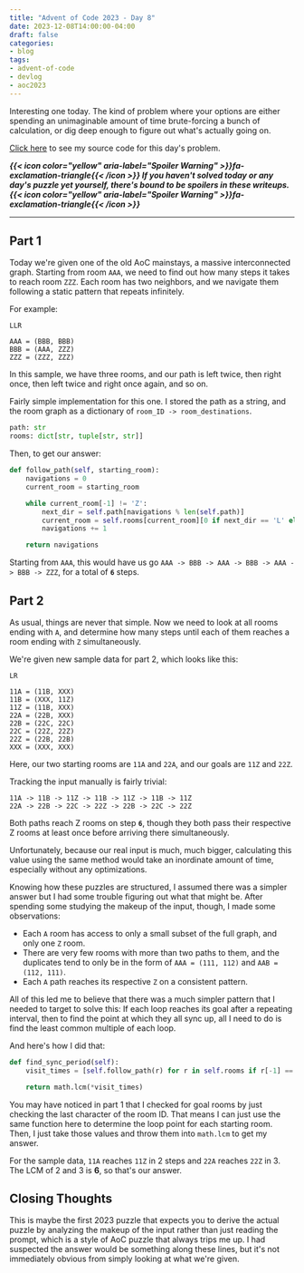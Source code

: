 ```yaml
---
title: "Advent of Code 2023 - Day 8"
date: 2023-12-08T14:00:00-04:00
draft: false
categories:
- blog
tags:
- advent-of-code
- devlog
- aoc2023
---
```


Interesting one today. The kind of problem where your options are either spending an unimaginable amount of time brute-forcing a bunch of calculation, or dig deep enough to figure out what's actually going on.

[Click here](https://github.com/Ratheronfire/advent-of-code/blob/master/year_2023/day-8.py) to see my source code for this day's problem.

***{{< icon color="yellow" aria-label="Spoiler Warning" >}}fa-exclamation-triangle{{< /icon >}} If you haven't solved today or any day's puzzle yet yourself, there's bound to be spoilers in these writeups. {{< icon color="yellow" aria-label="Spoiler Warning" >}}fa-exclamation-triangle{{< /icon >}}***

---

## Part 1

Today we're given one of the old AoC mainstays, a massive interconnected graph. Starting from room `AAA`, we need to find out how many steps it takes to reach room `ZZZ`. Each room has two neighbors, and we navigate them following a static pattern that repeats infinitely.

For example:

```
LLR

AAA = (BBB, BBB)
BBB = (AAA, ZZZ)
ZZZ = (ZZZ, ZZZ)
```

In this sample, we have three rooms, and our path is left twice, then right once, then left twice and right once again, and so on.

Fairly simple implementation for this one. I stored the path as a string, and the room graph as a dictionary of `room_ID -> room_destinations`.

```python
path: str
rooms: dict[str, tuple[str, str]]
```

Then, to get our answer:

```python
def follow_path(self, starting_room):
    navigations = 0
    current_room = starting_room

    while current_room[-1] != 'Z':
        next_dir = self.path[navigations % len(self.path)]
        current_room = self.rooms[current_room][0 if next_dir == 'L' else 1]
        navigations += 1

    return navigations
```

Starting from `AAA`, this would have us go `AAA -> BBB -> AAA -> BBB -> AAA -> BBB -> ZZZ`, for a total of **`6`** steps.

## Part 2

As usual, things are never that simple. Now we need to look at all rooms ending with `A`, and determine how many steps until each of them reaches a room ending with `Z` simultaneously.

We're given new sample data for part 2, which looks like this:

```
LR

11A = (11B, XXX)
11B = (XXX, 11Z)
11Z = (11B, XXX)
22A = (22B, XXX)
22B = (22C, 22C)
22C = (22Z, 22Z)
22Z = (22B, 22B)
XXX = (XXX, XXX)
```

Here, our two starting rooms are `11A` and `22A`, and our goals are `11Z` and `22Z`.

Tracking the input manually is fairly trivial:

```
11A -> 11B -> 11Z -> 11B -> 11Z -> 11B -> 11Z
22A -> 22B -> 22C -> 22Z -> 22B -> 22C -> 22Z
```

Both paths reach Z rooms on step **`6`**, though they both pass their respective Z rooms at least once before arriving there simultaneously.

Unfortunately, because our real input is much, much bigger, calculating this value using the same method would take an inordinate amount of time, especially without any optimizations.

Knowing how these puzzles are structured, I assumed there was a simpler answer but I had some trouble figuring out what that might be. After spending some studying the makeup of the input, though, I made some observations:

* Each `A` room has access to only a small subset of the full graph, and only one `Z` room.
* There are very few rooms with more than two paths to them, and the duplicates tend to only be in the form of `AAA = (111, 112)` and `AAB = (112, 111)`.
* Each `A` path reaches its respective `Z` on a consistent pattern.

All of this led me to believe that there was a much simpler pattern that I needed to target to solve this: If each loop reaches its goal after a repeating interval, then to find the point at which they all sync up, all I need to do is find the least common multiple of each loop.

And here's how I did that:

```python
def find_sync_period(self):
    visit_times = [self.follow_path(r) for r in self.rooms if r[-1] == 'A']

    return math.lcm(*visit_times)
```

You may have noticed in part 1 that I checked for goal rooms by just checking the last character of the room ID. That means I can just use the same function here to determine the loop point for each starting room. Then, I just take those values and throw them into `math.lcm` to get my answer.

For the sample data, `11A` reaches `11Z` in 2 steps and `22A` reaches `22Z` in 3. The LCM of 2 and 3 is **6**, so that's our answer.

## Closing Thoughts

This is maybe the first 2023 puzzle that expects you to derive the actual puzzle by analyzing the makeup of the input rather than just reading the prompt, which is a style of AoC puzzle that always trips me up. I had suspected the answer would be something along these lines, but it's not immediately obvious from simply looking at what we're given.